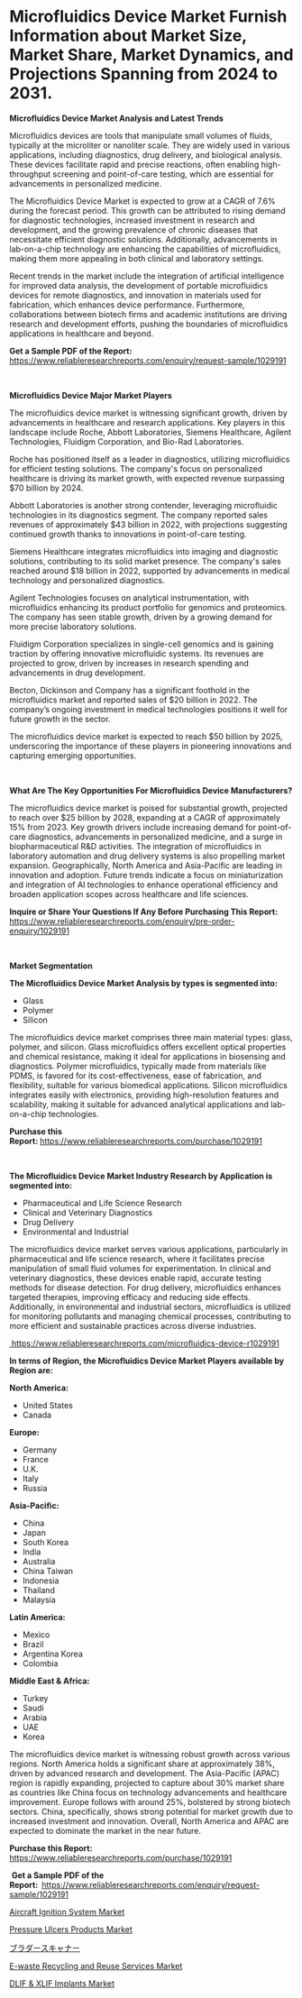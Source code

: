 <p><h1>Microfluidics Device Market Furnish Information about Market Size, Market Share, Market Dynamics, and Projections Spanning from 2024 to 2031.</h1></p><p><strong>Microfluidics Device Market Analysis and Latest Trends</strong></p>
<p><p>Microfluidics devices are tools that manipulate small volumes of fluids, typically at the microliter or nanoliter scale. They are widely used in various applications, including diagnostics, drug delivery, and biological analysis. These devices facilitate rapid and precise reactions, often enabling high-throughput screening and point-of-care testing, which are essential for advancements in personalized medicine.</p><p>The Microfluidics Device Market is expected to grow at a CAGR of 7.6% during the forecast period. This growth can be attributed to rising demand for diagnostic technologies, increased investment in research and development, and the growing prevalence of chronic diseases that necessitate efficient diagnostic solutions. Additionally, advancements in lab-on-a-chip technology are enhancing the capabilities of microfluidics, making them more appealing in both clinical and laboratory settings.</p><p>Recent trends in the market include the integration of artificial intelligence for improved data analysis, the development of portable microfluidics devices for remote diagnostics, and innovation in materials used for fabrication, which enhances device performance. Furthermore, collaborations between biotech firms and academic institutions are driving research and development efforts, pushing the boundaries of microfluidics applications in healthcare and beyond.</p></p>
<p><strong>Get a Sample PDF of the Report:&nbsp;</strong> <a href="https://www.reliableresearchreports.com/enquiry/request-sample/1029191">https://www.reliableresearchreports.com/enquiry/request-sample/1029191</a></p>
<p>&nbsp;</p>
<p><strong>Microfluidics Device Major Market Players</strong></p>
<p><p>The microfluidics device market is witnessing significant growth, driven by advancements in healthcare and research applications. Key players in this landscape include Roche, Abbott Laboratories, Siemens Healthcare, Agilent Technologies, Fluidigm Corporation, and Bio-Rad Laboratories. </p><p>Roche has positioned itself as a leader in diagnostics, utilizing microfluidics for efficient testing solutions. The company's focus on personalized healthcare is driving its market growth, with expected revenue surpassing $70 billion by 2024.</p><p>Abbott Laboratories is another strong contender, leveraging microfluidic technologies in its diagnostics segment. The company reported sales revenues of approximately $43 billion in 2022, with projections suggesting continued growth thanks to innovations in point-of-care testing.</p><p>Siemens Healthcare integrates microfluidics into imaging and diagnostic solutions, contributing to its solid market presence. The company's sales reached around $18 billion in 2022, supported by advancements in medical technology and personalized diagnostics.</p><p>Agilent Technologies focuses on analytical instrumentation, with microfluidics enhancing its product portfolio for genomics and proteomics. The company has seen stable growth, driven by a growing demand for more precise laboratory solutions.</p><p>Fluidigm Corporation specializes in single-cell genomics and is gaining traction by offering innovative microfluidic systems. Its revenues are projected to grow, driven by increases in research spending and advancements in drug development.</p><p>Becton, Dickinson and Company has a significant foothold in the microfluidics market and reported sales of $20 billion in 2022. The company’s ongoing investment in medical technologies positions it well for future growth in the sector.</p><p>The microfluidics device market is expected to reach $50 billion by 2025, underscoring the importance of these players in pioneering innovations and capturing emerging opportunities.</p></p>
<p>&nbsp;</p>
<p><strong>What Are The Key Opportunities For Microfluidics Device Manufacturers?</strong></p>
<p><p>The microfluidics device market is poised for substantial growth, projected to reach over $25 billion by 2028, expanding at a CAGR of approximately 15% from 2023. Key growth drivers include increasing demand for point-of-care diagnostics, advancements in personalized medicine, and a surge in biopharmaceutical R&D activities. The integration of microfluidics in laboratory automation and drug delivery systems is also propelling market expansion. Geographically, North America and Asia-Pacific are leading in innovation and adoption. Future trends indicate a focus on miniaturization and integration of AI technologies to enhance operational efficiency and broaden application scopes across healthcare and life sciences.</p></p>
<p><strong>Inquire or Share Your Questions If Any Before Purchasing This Report:</strong> <a href="https://www.reliableresearchreports.com/enquiry/pre-order-enquiry/1029191">https://www.reliableresearchreports.com/enquiry/pre-order-enquiry/1029191</a></p>
<p>&nbsp;</p>
<p><strong>Market Segmentation</strong></p>
<p><strong>The Microfluidics Device Market Analysis by types is segmented into:</strong></p>
<p><ul><li>Glass</li><li>Polymer</li><li>Silicon</li></ul></p>
<p><p>The microfluidics device market comprises three main material types: glass, polymer, and silicon. Glass microfluidics offers excellent optical properties and chemical resistance, making it ideal for applications in biosensing and diagnostics. Polymer microfluidics, typically made from materials like PDMS, is favored for its cost-effectiveness, ease of fabrication, and flexibility, suitable for various biomedical applications. Silicon microfluidics integrates easily with electronics, providing high-resolution features and scalability, making it suitable for advanced analytical applications and lab-on-a-chip technologies.</p></p>
<p><strong>Purchase this Report:&nbsp;</strong><a href="https://www.reliableresearchreports.com/purchase/1029191">https://www.reliableresearchreports.com/purchase/1029191</a></p>
<p>&nbsp;</p>
<p><strong>The Microfluidics Device Market Industry Research by Application is segmented into:</strong></p>
<p><ul><li>Pharmaceutical and Life Science Research</li><li>Clinical and Veterinary Diagnostics</li><li>Drug Delivery</li><li>Environmental and Industrial</li></ul></p>
<p><p>The microfluidics device market serves various applications, particularly in pharmaceutical and life science research, where it facilitates precise manipulation of small fluid volumes for experimentation. In clinical and veterinary diagnostics, these devices enable rapid, accurate testing methods for disease detection. For drug delivery, microfluidics enhances targeted therapies, improving efficacy and reducing side effects. Additionally, in environmental and industrial sectors, microfluidics is utilized for monitoring pollutants and managing chemical processes, contributing to more efficient and sustainable practices across diverse industries.</p></p>
<p><a href="https://www.reliableresearchreports.com/microfluidics-device-r1029191">&nbsp;https://www.reliableresearchreports.com/microfluidics-device-r1029191</a></p>
<p><strong>In terms of Region, the Microfluidics Device Market Players available by Region are:</strong></p>
<p>
    <p> <strong> North America: </strong>
        <ul>
            <li>United States</li>
            <li>Canada</li>
        </ul>
        </p> 
    <p> <strong> Europe: </strong>
        <ul>
            <li>Germany</li>
            <li>France</li>
            <li>U.K.</li>
            <li>Italy</li>
            <li>Russia</li>
        </ul>
        </p> 
    <p> <strong> Asia-Pacific: </strong>
        <ul>
            <li>China</li>
            <li>Japan</li>
            <li>South Korea</li>
            <li>India</li>
            <li>Australia</li>
            <li>China Taiwan</li>
            <li>Indonesia</li>
            <li>Thailand</li>
            <li>Malaysia</li>
        </ul>
        </p> 
    <p> <strong> Latin America: </strong>
        <ul>
            <li>Mexico</li>
            <li>Brazil</li>
            <li>Argentina Korea</li>
            <li>Colombia</li>
        </ul>
        </p> 
    <p> <strong> Middle East & Africa: </strong>
        <ul>
            <li>Turkey</li>
            <li>Saudi</li>
            <li>Arabia</li>
            <li>UAE</li>
            <li>Korea</li>
        </ul>
    </p>
    </p>
<p><p>The microfluidics device market is witnessing robust growth across various regions. North America holds a significant share at approximately 38%, driven by advanced research and development. The Asia-Pacific (APAC) region is rapidly expanding, projected to capture about 30% market share as countries like China focus on technology advancements and healthcare improvement. Europe follows with around 25%, bolstered by strong biotech sectors. China, specifically, shows strong potential for market growth due to increased investment and innovation. Overall, North America and APAC are expected to dominate the market in the near future.</p></p>
<p><strong>Purchase this Report: </strong><a href="https://www.reliableresearchreports.com/purchase/1029191">https://www.reliableresearchreports.com/purchase/1029191</a></p>
<p>&nbsp;<strong>Get a Sample PDF of the Report:&nbsp;&nbsp;</strong><a href="https://www.reliableresearchreports.com/enquiry/request-sample/1029191">https://www.reliableresearchreports.com/enquiry/request-sample/1029191</a></p>
<p><strong></strong></p>
<p><p><a href="https://www.linkedin.com/pulse/aircraft-ignition-system-market-share-size-trends-industry-analysis-jqque?trackingId=hBc55GyPQ4qtRTMwuEv2KQ%3D%3D">Aircraft Ignition System Market</a></p><p><a href="https://github.com/provorikovar/Market-Research-Report-List-6/blob/main/pressure-ulcers-products-market.md">Pressure Ulcers Products Market</a></p><p><a href="https://medium.com/@camron674/%E8%86%80%E8%83%B1%E3%82%B9%E3%82%AD%E3%83%A3%E3%83%8A%E3%83%BC%E5%B8%82%E5%A0%B4%E3%81%AE%E9%80%B2%E5%8C%96-%E3%82%B0%E3%83%AD%E3%83%BC%E3%83%90%E3%83%AB%E3%83%88%E3%83%AC%E3%83%B3%E3%83%89%E3%81%A8%E5%9C%B0%E5%9F%9F%E3%81%AE%E3%83%80%E3%82%A4%E3%83%8A%E3%83%9F%E3%82%AF%E3%82%B9-2024%E5%B9%B4-2031%E5%B9%B4-f699f6ea0f0d">ブラダースキャナー</a></p><p><a href="https://issuu.com/reportprime-2/docs/e-waste-recycling-and-reuse-service_cbb3d226c200cc">E-waste Recycling and Reuse Services Market</a></p><p><a href="https://github.com/CliffMedina6/Market-Research-Report-List-6/blob/main/dlif-xlif-implants-market.md">DLIF & XLIF Implants Market</a></p></p>